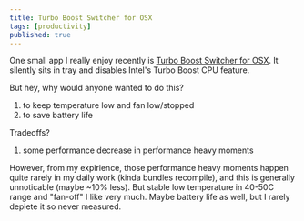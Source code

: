 ```yaml
---
title: Turbo Boost Switcher for OSX
tags: [productivity]
published: true
---
```


One small app I really enjoy recently is [Turbo Boost Switcher for OSX](https://www.rugarciap.com/turbo-boost-switcher-for-os-x/). It silently sits in tray
and disables Intel's Turbo Boost CPU feature.

But hey, why would anyone wanted to do this?
1. to keep temperature low and fan low/stopped
2. to save battery life

Tradeoffs?

1. some performance decrease in performance heavy moments

However, from my expirience, those performance heavy moments happen quite rarely in my
daily work (kinda bundles recompile), and this is generally unnoticable (maybe ~10% less). But stable low temperature in 40-50C range and "fan-off" I like very much.
Maybe battery life as well, but I rarely deplete it so never measured.

